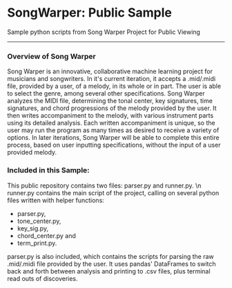 # SongWarper: Public Sample
Sample python scripts from Song Warper Project for Public Viewing

---
### Overview of Song Warper 
Song Warper is an innovative, collaborative machine learning project for musicians and songwriters. In it's current iteration, it accepts a .mid/.midi file, provided by a user, of a melody, in its whole or in part. The user is able to select the genre, among several other specifications. Song Warper analyzes the MIDI file, determining the tonal center, key signatures, time signatures, and chord progressions of the melody provided by the user. It then writes accompaniment to the melody, with various instrument parts using its detailed analysis. Each written accompaniment is unique, so the user may run the program as many times as desired to receive a variety of options. In later iterations, Song Warper will be able to complete this entire process, based on user inputting specifications, without the input of a user provided melody. 

### Included in this Sample:
This public repository contains two files: parser.py and runner.py. \n
runner.py contains the main script of the project, calling on several python files written with helper functions: 
* parser.py,
* tone_center.py,
* key_sig.py,
* chord_center.py and
* term_print.py.

parser.py is also included, which contains the scripts for parsing the raw .mid/.midi file provided by the user. It uses pandas' DataFrames to switch back and forth between analysis and printing to .csv files, plus terminal read outs of discoveries. 
